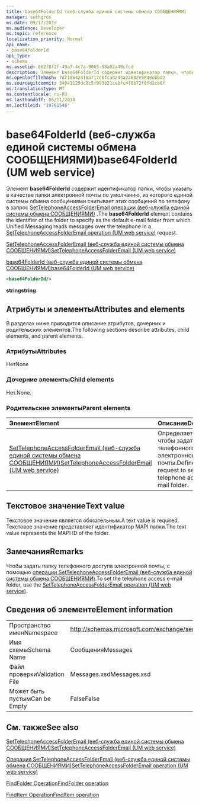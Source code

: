 ```yaml
---
title: base64FolderId (веб-служба единой системы обмена СООБЩЕНИЯМИ)
manager: sethgros
ms.date: 09/17/2015
ms.audience: Developer
ms.topic: reference
localization_priority: Normal
api_name:
- base64FolderId
api_type:
- schema
ms.assetid: 662f8f2f-49a7-4c7a-9065-98a02a49cfcd
description: Элемент base64FolderId содержит идентификатор папки, чтобы указать в качестве папки электронной почты по умолчанию, из которого единой системы обмена сообщениями считывает этих сообщений по телефону в запросе SetTelephoneAccessFolderEmail операции (веб-служба единой системы обмена СООБЩЕНИЯМИ).
ms.openlocfilehash: 7d710542418a717c6fcad243a22682e5840ebbd2
ms.sourcegitcommit: 34041125dc8c5f993b21cebfc4f8b72f0fd2cb6f
ms.translationtype: MT
ms.contentlocale: ru-RU
ms.lasthandoff: 06/11/2018
ms.locfileid: "19761546"
---
```

# <a name="base64folderid-um-web-service"></a><span data-ttu-id="54004-103">base64FolderId (веб-служба единой системы обмена СООБЩЕНИЯМИ)</span><span class="sxs-lookup"><span data-stu-id="54004-103">base64FolderId (UM web service)</span></span>

<span data-ttu-id="54004-104">Элемент **base64FolderId** содержит идентификатор папки, чтобы указать в качестве папки электронной почты по умолчанию, из которого единой системы обмена сообщениями считывает этих сообщений по телефону в запрос [SetTelephoneAccessFolderEmail операции (веб-служба единой системы обмена СООБЩЕНИЯМИ)](settelephoneaccessfolderemail-operation-um-web-service.md) .</span><span class="sxs-lookup"><span data-stu-id="54004-104">The **base64FolderId** element contains the identifier of the folder to specify as the default e-mail folder from which Unified Messaging reads messages over the telephone in a [SetTelephoneAccessFolderEmail operation (UM web service)](settelephoneaccessfolderemail-operation-um-web-service.md) request.</span></span> 
  
[<span data-ttu-id="54004-105">SetTelephoneAccessFolderEmail (веб-служба единой системы обмена СООБЩЕНИЯМИ)</span><span class="sxs-lookup"><span data-stu-id="54004-105">SetTelephoneAccessFolderEmail (UM web service)</span></span>](settelephoneaccessfolderemail-um-web-service.md)
  
[<span data-ttu-id="54004-106">base64FolderId (веб-служба единой системы обмена СООБЩЕНИЯМИ)</span><span class="sxs-lookup"><span data-stu-id="54004-106">base64FolderId (UM web service)</span></span>](base64folderid-um-web-service.md)
  
```xml
<base64FolderId/>
```

 <span data-ttu-id="54004-107">**string**</span><span class="sxs-lookup"><span data-stu-id="54004-107">**string**</span></span>
## <a name="attributes-and-elements"></a><span data-ttu-id="54004-108">Атрибуты и элементы</span><span class="sxs-lookup"><span data-stu-id="54004-108">Attributes and elements</span></span>

<span data-ttu-id="54004-109">В разделах ниже приводится описание атрибутов, дочерних и родительских элементов.</span><span class="sxs-lookup"><span data-stu-id="54004-109">The following sections describe attributes, child elements, and parent elements.</span></span>
  
### <a name="attributes"></a><span data-ttu-id="54004-110">Атрибуты</span><span class="sxs-lookup"><span data-stu-id="54004-110">Attributes</span></span>

<span data-ttu-id="54004-111">Нет</span><span class="sxs-lookup"><span data-stu-id="54004-111">None</span></span>
  
### <a name="child-elements"></a><span data-ttu-id="54004-112">Дочерние элементы</span><span class="sxs-lookup"><span data-stu-id="54004-112">Child elements</span></span>

<span data-ttu-id="54004-113">Нет.</span><span class="sxs-lookup"><span data-stu-id="54004-113">None.</span></span>
  
### <a name="parent-elements"></a><span data-ttu-id="54004-114">Родительские элементы</span><span class="sxs-lookup"><span data-stu-id="54004-114">Parent elements</span></span>

|<span data-ttu-id="54004-115">**Элемент**</span><span class="sxs-lookup"><span data-stu-id="54004-115">**Element**</span></span>|<span data-ttu-id="54004-116">**Описание**</span><span class="sxs-lookup"><span data-stu-id="54004-116">**Description**</span></span>|
|:-----|:-----|
|[<span data-ttu-id="54004-117">SetTelephoneAccessFolderEmail (веб-служба единой системы обмена СООБЩЕНИЯМИ)</span><span class="sxs-lookup"><span data-stu-id="54004-117">SetTelephoneAccessFolderEmail (UM web service)</span></span>](settelephoneaccessfolderemail-um-web-service.md) <br/> |<span data-ttu-id="54004-118">Определяет запрос, чтобы задать папку телефонного доступа электронной почты.</span><span class="sxs-lookup"><span data-stu-id="54004-118">Defines request to set the telephone access e-mail folder.</span></span>  <br/> |
   
## <a name="text-value"></a><span data-ttu-id="54004-119">Текстовое значение</span><span class="sxs-lookup"><span data-stu-id="54004-119">Text value</span></span>

<span data-ttu-id="54004-120">Текстовое значение является обязательным.</span><span class="sxs-lookup"><span data-stu-id="54004-120">A text value is required.</span></span> <span data-ttu-id="54004-121">Текстовое значение представляет идентификатор MAPI папки.</span><span class="sxs-lookup"><span data-stu-id="54004-121">The text value represents the MAPI ID of the folder.</span></span>
  
## <a name="remarks"></a><span data-ttu-id="54004-122">Замечания</span><span class="sxs-lookup"><span data-stu-id="54004-122">Remarks</span></span>

<span data-ttu-id="54004-123">Чтобы задать папку телефонного доступа электронной почты, с помощью [операции SetTelephoneAccessFolderEmail (веб-служба единой системы обмена СООБЩЕНИЯМИ)](settelephoneaccessfolderemail-operation-um-web-service.md).</span><span class="sxs-lookup"><span data-stu-id="54004-123">To set the telephone access e-mail folder, use the [SetTelephoneAccessFolderEmail operation (UM web service)](settelephoneaccessfolderemail-operation-um-web-service.md).</span></span>
  
## <a name="element-information"></a><span data-ttu-id="54004-124">Сведения об элементе</span><span class="sxs-lookup"><span data-stu-id="54004-124">Element information</span></span>

|||
|:-----|:-----|
|<span data-ttu-id="54004-125">Пространство имен</span><span class="sxs-lookup"><span data-stu-id="54004-125">Namespace</span></span>  <br/> |http://schemas.microsoft.com/exchange/services/2006/messages  <br/> |
|<span data-ttu-id="54004-126">Имя схемы</span><span class="sxs-lookup"><span data-stu-id="54004-126">Schema Name</span></span>  <br/> |<span data-ttu-id="54004-127">Сообщения</span><span class="sxs-lookup"><span data-stu-id="54004-127">Messages</span></span>  <br/> |
|<span data-ttu-id="54004-128">Файл проверки</span><span class="sxs-lookup"><span data-stu-id="54004-128">Validation File</span></span>  <br/> |<span data-ttu-id="54004-129">Messages.xsd</span><span class="sxs-lookup"><span data-stu-id="54004-129">Messages.xsd</span></span>  <br/> |
|<span data-ttu-id="54004-130">Может быть пустым</span><span class="sxs-lookup"><span data-stu-id="54004-130">Can be Empty</span></span>  <br/> |<span data-ttu-id="54004-131">False</span><span class="sxs-lookup"><span data-stu-id="54004-131">False</span></span>  <br/> |
   
## <a name="see-also"></a><span data-ttu-id="54004-132">См. также</span><span class="sxs-lookup"><span data-stu-id="54004-132">See also</span></span>



[<span data-ttu-id="54004-133">SetTelephoneAccessFolderEmail (веб-служба единой системы обмена СООБЩЕНИЯМИ)</span><span class="sxs-lookup"><span data-stu-id="54004-133">SetTelephoneAccessFolderEmail (UM web service)</span></span>](settelephoneaccessfolderemail-um-web-service.md)
  
[<span data-ttu-id="54004-134">Операция SetTelephoneAccessFolderEmail (веб-служба единой системы обмена СООБЩЕНИЯМИ)</span><span class="sxs-lookup"><span data-stu-id="54004-134">SetTelephoneAccessFolderEmail operation (UM web service)</span></span>](settelephoneaccessfolderemail-operation-um-web-service.md)
  
[<span data-ttu-id="54004-135">FindFolder Operation</span><span class="sxs-lookup"><span data-stu-id="54004-135">FindFolder operation</span></span>](findfolder-operation.md)
  
[<span data-ttu-id="54004-136">FindItem Operation</span><span class="sxs-lookup"><span data-stu-id="54004-136">FindItem operation</span></span>](finditem-operation.md)

